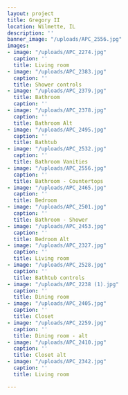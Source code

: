 ```yaml
---
layout: project
title: Gregory II
location: Wilmette, IL
description: ''
banner_image: "/uploads/APC_2556.jpg"
images:
- image: "/uploads/APC_2274.jpg"
  caption: ''
  title: Living room
- image: "/uploads/APC_2383.jpg"
  caption: ''
  title: Shower controls
- image: "/uploads/APC_2379.jpg"
  title: Bathroom
  caption: ''
- image: "/uploads/APC_2378.jpg"
  caption: ''
  title: Bathroom Alt
- image: "/uploads/APC_2495.jpg"
  caption: ''
  title: Bathtub
- image: "/uploads/APC_2532.jpg"
  caption: ''
  title: Bathroom Vanities
- image: "/uploads/APC_2556.jpg"
  caption: ''
  title: Bathroom - Countertops
- image: "/uploads/APC_2465.jpg"
  caption: ''
  title: Bedroom
- image: "/uploads/APC_2501.jpg"
  caption: ''
  title: Bathroom - Shower
- image: "/uploads/APC_2453.jpg"
  caption: ''
  title: Bedroom Alt
- image: "/uploads/APC_2327.jpg"
  caption: ''
  title: Living room
- image: "/uploads/APC_2528.jpg"
  caption: ''
  title: Bathtub controls
- image: "/uploads/APC_2238 (1).jpg"
  caption: ''
  title: Dining room
- image: "/uploads/APC_2405.jpg"
  caption: ''
  title: Closet
- image: "/uploads/APC_2259.jpg"
  caption: ''
  title: Dining room - alt
- image: "/uploads/APC_2410.jpg"
  caption: ''
  title: Closet alt
- image: "/uploads/APC_2342.jpg"
  caption: ''
  title: Living room

---
```

